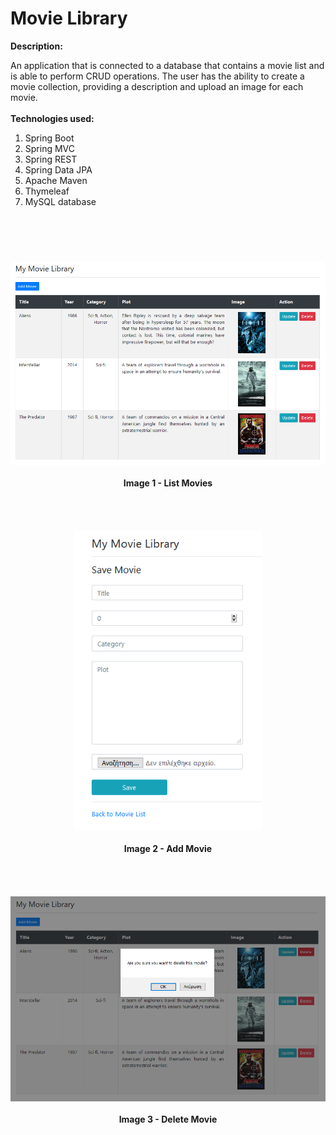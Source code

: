 # Movie Library
<b>Description:</b>

An application that is connected to a database that contains a movie list and is able to perform
CRUD operations. The user has the ability to create a movie collection, providing a description and
upload an image for each movie.
<br><br>
<b>Technologies used:</b>
<br>
<ol>
	<li>Spring Boot</li>
	<li>Spring MVC</li>
	<li>Spring REST</li>
	<li>Spring Data JPA</li>
	<li>Apache Maven</li>
	<li>Thymeleaf</li>
	<li>MySQL database</li>
</ol>

# 

<br><br>

<div align="center">
	<kbd><img src="./images/01.Movies_List.png" width="650" /></kbd>
	<br><br>
	<b>Image 1 - List Movies</b>
</div>
<br><br>
<br><br>
<div align="center">
	<kbd><img src="./images/02.Add_Movie.png" width="300" /></kbd>
	<br><br>
	<b>Image 2 - Add Movie</b>
</div>
<br><br>
<br><br>
<div align="center">
	<kbd><img src="./images/03.Delete_Movie.png" width="650" /></kbd>
	<br><br>
	<b>Image 3 - Delete Movie</b>
</div>
<br><br>
<br><br>